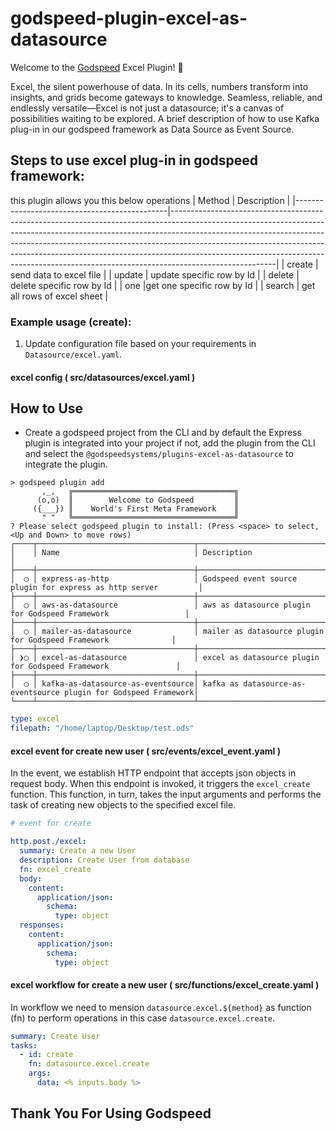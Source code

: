 
# godspeed-plugin-excel-as-datasource

Welcome to the [Godspeed](https://www.godspeed.systems/) Excel Plugin! 🚀

Excel, the silent powerhouse of data. In its cells, numbers transform into insights, and grids become gateways to knowledge. Seamless, reliable, and endlessly versatile—Excel is not just a datasource; it's a canvas of possibilities waiting to be explored.
A brief description of how to use Kafka plug-in in our godspeed framework as Data Source as Event Source. 

## Steps to use excel plug-in in godspeed framework:

this plugin allows you this below operations
| Method                                         | Description                                                                                                                                                                                                                                                                                                                                                                                                                    |
|----------------------------------------------|--------------------------------------------------------------------------------------------------------------------------------------------------------------------------------------------------------------------------------------------------------------------------------------------------------------------------------------------------------------------------------------------------------------------------------|
| create                               |   send data to excel file                                                                                                                                                                                     |
| update           | update specific row by Id                                                                                 |
|   delete         |     delete specific row by Id                                       |
| one            |get one specific row by Id                       |
|          search      |    get all rows of excel sheet                                  |


### Example usage (create):

1. Update configuration file based on your requirements in `Datasource/excel.yaml`.
#### excel config ( src/datasources/excel.yaml )

## How to Use
- Create a godspeed project from the CLI and by default the Express plugin is integrated into your project if not, add the plugin from the CLI and select the `@godspeedsystems/plugins-excel-as-datasource` to integrate the plugin.
```
> godspeed plugin add
       ,_,   ╔════════════════════════════════════╗
      (o,o)  ║        Welcome to Godspeed         ║
     ({___}) ║    World's First Meta Framework    ║
       " "   ╚════════════════════════════════════╝
? Please select godspeed plugin to install: (Press <space> to select, <Up and Down> to move rows)
┌────┬───────────────────────────────────┬─────────────────────────────────────────────────────────────────┐
│    │ Name                              │ Description                                                     │
├────┼───────────────────────────────────┼─────────────────────────────────────────────────────────────────┤
│  ◯ │ express-as-http                   │ Godspeed event source plugin for express as http server         │
├────┼───────────────────────────────────┼─────────────────────────────────────────────────────────────────┤
│  ◯ │ aws-as-datasource                 │ aws as datasource plugin for Godspeed Framework                 │
├────┼───────────────────────────────────┼─────────────────────────────────────────────────────────────────┤
│  ◯ │ mailer-as-datasource              │ mailer as datasource plugin for Godspeed Framework              │
├────┼───────────────────────────────────┼─────────────────────────────────────────────────────────────────┤
│ ❯◯ │ excel-as-datasource               │ excel as datasource plugin for Godspeed Framework               │
├────┼───────────────────────────────────┼─────────────────────────────────────────────────────────────────┤
│  ◯ │ kafka-as-datasource-as-eventsource│ kafka as datasource-as-eventsource plugin for Godspeed Framework│
└────┴───────────────────────────────────┴─────────────────────────────────────────────────────────────────┘
```

```yaml
type: excel
filepath: "/home/laptop/Desktop/test.ods"
```



#### excel event for create new user  ( src/events/excel_event.yaml )
In the event, we establish HTTP endpoint that accepts json objects in request body. When this endpoint is invoked, it triggers the `excel_create` function. This function, in turn, takes the  input arguments and performs the task of creating new objects to the specified excel file.
```yaml
# event for create

http.post./excel:
  summary: Create a new User
  description: Create User from database
  fn: excel_create
  body:
    content:
      application/json:
        schema:
          type: object
  responses:
    content:
      application/json:
        schema:
          type: object


```
#### excel workflow for create a new user ( src/functions/excel_create.yaml )

In workflow we need to mension `datasource.excel.${method}` as function (fn) to perform operations in this case `datasource.excel.create`.

```yaml
summary: Create User
tasks:
  - id: create
    fn: datasource.excel.create
    args:
      data: <% inputs.body %>

```

## Thank You For Using Godspeed 